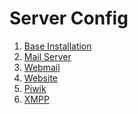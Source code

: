 Server Config
=============

1. [Base Installation](1-base-installation.md)
2. [Mail Server](2-mail-server.md)
3. [Webmail](3-webmail.md)
4. [Website](4-website.md)
5. [Piwik](5-piwik.md)
6. [XMPP](6-xmpp.md)
